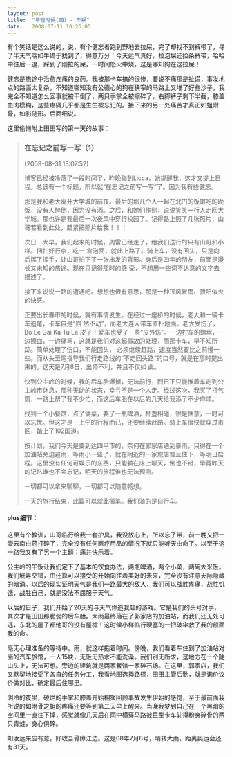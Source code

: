 ```yaml
---
layout: post
title:  "年轻时候(四) - 车祸"
date:   2008-07-11 10:26:05
---
```


有个笑话是这么说的，说，有个健忘者跑到野地去拉屎，完了却找不到裤带了，寻了半天气喘如牛终于找到了，得意万分：今天运气真好，拉泡屎还捡条裤带，哈哈中往后一退，踩到了刚拉的屎，一时间怒火中烧，这是哪知狗在这拉屎！

健忘是旅途中治愈疼痛的良药。我被那卡车搞的很惨，要说不痛那是扯谎，事发地点的路面太复杂，不知道哪知没有公德心的狗在狭窄的马路上又堆了好些沙子，我完全不知道怎么回事就被干倒了，两只手掌全被擦碎了，右脚裤子剩下半截，膝盖血肉模糊，这些疼痛几乎都是生生被忘记的。接下来的另一处痛苦才真正如蛆附骨，如影随形。后面细说。

这里偷懒附上田田写的第一天的故事：

> ### 在忘记之前写一写（1）
> (2008-08-31 13:07:52)
>
>    博客已经被冷落了一段时间了，昨晚碰到Licca，她提醒我，这才又提上日程。总该有一个标题，所以就“在忘记之前写一写”了。因为我有些健忘。
>
>    那是我和老大离开大学城的前夜。最后的那几个人一起在北门的饭馆吃的晚饭，没有人醉倒，因为没有酒。之后，和她们作别，说说笑笑一行人走回大学城。那也许是我最后一次夜风中穿行校园了。记得路上照了几张照片，山哥若看到此处，赶紧把照片给我！！！
>
>    次日一大早，我们起来的时候，周雷已经走了，给我们送行的只有山哥和小样。捆扎好行李，吃一 盒泡面，就此上路了。骑上车，没有回头，只是向后挥了挥手，让山哥拍下了一张出发的背影。身后是四年的朋友，前面是漫长又未知的旅途。现在只记得那时的感 受，不想用一些词不达意的文字去描述了。
>
>    接下来说说一路的遭遇吧。想想也很有意思，那是一种顶风冒雨、骄阳似火的快感。
>
>    正要出长春市的时候，就有事情发生。在经过一座桥的时候，老大和一辆卡车追尾，卡车自是“岿 然不动”，而老大连人带车直扑地面。老大受伤了，Bo Le Gai Ka Tu Le 皮了！爱车也受了一些“皮外伤”。一边拧车的螺丝，一边擦血，一边痛骂，这就是我们对这起事故的处理，而那卡车，早不知所踪。简单处理了伤口，不能回头， 必须继续赶路，速度当然要比之前慢一些。而从头至尾指导我们行走路线的“不走回头路”的口号，就是在那时提出来的。这天是7月8日，出师不利，并且不仅如 此。
>
>    快到公主岭的时候，我的后车胎爆掉，无法前行，烈日下只能推着车走到公主岭市休息，那种无助的状态，幸亏不是一个人走。经过这次，我买了打气筒，一路上帮了我不少忙，而这后车胎在以后的几天给我添了不少麻烦。
>
>    找到一个小餐馆，点了俩菜，要了一瓶啤酒，杯盏相碰，很是惬意，一时可以忘忧。但这才是一上午的行程而已，还要继续赶路。骑上车很快就穿过市区，踏上了102国道。
>
>    按计划，我们今天是要到达四平市的，奈何在郭家店遇到暴雨，只得在一个加油站旁边避雨，等雨小一些了，就在附近的一家旅店暂且住下，等明日启程。这里没有任何可娱乐的东西，只能躺在床上聊天，倒也不错，毕竟昨天的记忆谁也不会忘记，明天的旅程谁也无法预测。
>
>    一切都可以拿来聊聊，一切都可以随意畅想。
>
>    一天的旅行结束，此篇可以就此搁笔。我们骑的是自行车。


#### plus细节：
这里有个教训，山哥临行给我一套护具，我没放心上，所以忘了带，前一晚又把一壶云南白药打碎了，完全没有任何医疗用品的情况下就只能听天由命了。以至于这一路我又有了另一个主题：痛并快乐着。

公主岭的午饭让我们定下了基本的饮食办法，两瓶啤酒，两个小菜，两碗大米饭。我们觥筹交错，由还算可以接受的开始向往着美好的未来，完全没有注意天际隐藏的暗涌。以后的现实证明天气是我们一路最大的敌人，我们可以战胜疼痛，战胜饥饿，战胜自己，就是没法不屈服于天气。

以后的日子，我们开始了20天的与天气你追我赶的游戏。它是我们的头号对手，其次才是田田那脆弱的后车胎。大雨最终落在了郭家店的加油站，而我们还无处可逃，东北的屋子都他哥的没有屋檐！这时候小样临行硬塞的一把破伞救了我的颜面我的命。

毫无心理准备的等待中，雨，就这样拖着时间。傍晚，我们看着车住到了加油站对面的汽车旅馆，一人15块，无饭无热水不能洗澡。我们别无所求，这地方在一个陡山头上，无法可想。旁边的建筑就是两家餐馆一家碎石场。在这里，郭家店，我们又默契地接受了各自的任务分工，我看地图选择路径，田田主管后勤，就是询价议价做对比，确定最后住哪里。

阴冷的夜里，破烂的手掌和膝盖开始相聚回顾事故发生伊始的感觉，至于最前面我所说的如附骨之蛆的疼痛还要等到第二天早上醒来。当晚我梦到自己在一个黑暗的空间里一直往下掉，感觉就像几天后在雨中横穿马路被巨型卡车轧得粉身碎骨的两只青蛙，身心俱碎。

知汝远来应有意，好收吾骨瘴江边。这是08年7月8号，晴转大雨，距离奥运会还有31天。
